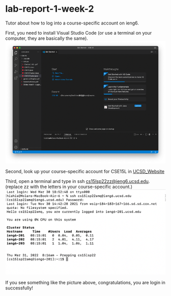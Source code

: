 # lab-report-1-week-2

Tutor about how to log into a course-specific account on ieng6.

First, you need to install Visual Studio Code (or use a terminal on your computer, they are basically the same).
![Installing_VScode](screenshot_week2/Installing_VScode.png)

Second, look up your course-specific account for CSE15L in [UCSD_Website](https://sdacs.ucsd.edu/~icc/index.php)

Third, open a terminal and type in ssh cs15lsp22zz@ieng6.ucsd.edu. (replace zz with the letters in your course-specific account.)
![Remotely_Connecting](screenshot_week2/Remotely_Connecting.png)

If you see something like the picture above, congratulations, you are login in successfully!
